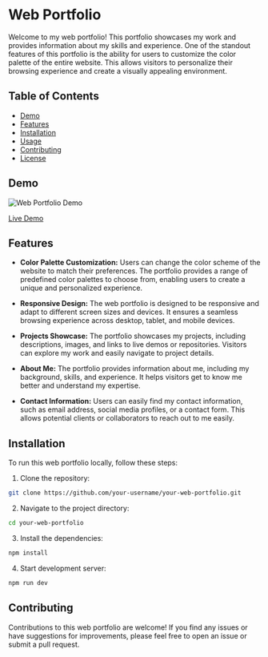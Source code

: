 # Web Portfolio

Welcome to my web portfolio! This portfolio showcases my work and provides information about my skills and experience. One of the standout features of this portfolio is the ability for users to customize the color palette of the entire website. This allows visitors to personalize their browsing experience and create a visually appealing environment.

## Table of Contents
- [Demo](#demo)
- [Features](#features)
- [Installation](#installation)
- [Usage](#usage)
- [Contributing](#contributing)
- [License](#license)

## Demo

![Web Portfolio Demo](demo.gif)

[Live Demo](https://your-web-portfolio-url.com)

## Features

- **Color Palette Customization:** Users can change the color scheme of the website to match their preferences. The portfolio provides a range of predefined color palettes to choose from, enabling users to create a unique and personalized experience.

- **Responsive Design:** The web portfolio is designed to be responsive and adapt to different screen sizes and devices. It ensures a seamless browsing experience across desktop, tablet, and mobile devices.

- **Projects Showcase:** The portfolio showcases my projects, including descriptions, images, and links to live demos or repositories. Visitors can explore my work and easily navigate to project details.

- **About Me:** The portfolio provides information about me, including my background, skills, and experience. It helps visitors get to know me better and understand my expertise.

- **Contact Information:** Users can easily find my contact information, such as email address, social media profiles, or a contact form. This allows potential clients or collaborators to reach out to me easily.

## Installation

To run this web portfolio locally, follow these steps:

1. Clone the repository:

```bash
git clone https://github.com/your-username/your-web-portfolio.git
```

2. Navigate to the project directory:

```bash
cd your-web-portfolio
```

3. Install the dependencies:

```bash
npm install
```

4. Start development server:

```bash
npm run dev
```

## Contributing

Contributions to this web portfolio are welcome! If you find any issues or have suggestions for improvements, please feel free to open an issue or submit a pull request.

